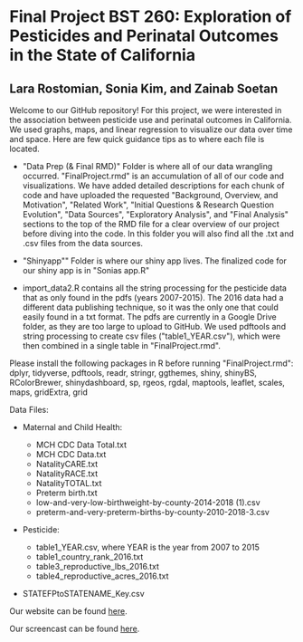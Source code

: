 # Final Project BST 260: Exploration of Pesticides and Perinatal Outcomes in the State of California 
## Lara Rostomian, Sonia Kim, and Zainab Soetan

Welcome to our GitHub repository! For this project, we were interested in the association between pesticide use and perinatal outcomes in California. We used graphs, maps, and linear regression to visualize our data over time and space. Here are few quick guidance tips as to where each file is located. 

- "Data Prep (& Final RMD)" Folder is where all of our data wrangling occurred. "FinalProject.rmd" is an accumulation of all of our code and visualizations. We have added detailed descriptions for each chunk of code and have uploaded the requested "Background, Overview, and Motivation", "Related Work", "Initial Questions & Research Question Evolution", "Data Sources", "Exploratory Analysis", and "Final Analysis" sections to the top of the RMD file for a clear overview of our project before diving into the code. In this folder you will also find all the .txt and .csv files from the data sources. 

- "Shinyapp"" Folder is where our shiny app lives. The finalized code for our shiny app is in "Sonias app.R"

- import_data2.R contains all the string processing for the pesticide data that as only found in the pdfs (years 2007-2015). The 2016 data had a different data publishing technique, so it was the only one that could easily found in a txt format. The pdfs are currently in a Google Drive folder, as they are too large to upload to GitHub. We used pdftools and string processing to create csv files ("table1_YEAR.csv"), which were then combined in a single table in "FinalProject.rmd".


Please install the following packages in R before running "FinalProject.rmd": dplyr, tidyverse, pdftools, readr, stringr, ggthemes, shiny, shinyBS, RColorBrewer, shinydashboard, sp, rgeos, rgdal, maptools, leaflet, scales, maps, gridExtra, grid


Data Files:

* Maternal and Child Health:
  - MCH CDC Data Total.txt
  - MCH CDC Data.txt
  - NatalityCARE.txt
  - NatalityRACE.txt
  - NatalityTOTAL.txt
  - Preterm birth.txt
  - low-and-very-low-birthweight-by-county-2014-2018 (1).csv
  - preterm-and-very-preterm-births-by-county-2010-2018-3.csv 

* Pesticide:
  - table1_YEAR.csv, where YEAR is the year from 2007 to 2015
  - table1_country_rank_2016.txt
  - table3_reproductive_lbs_2016.txt
  - table4_reproductive_acres_2016.txt 
  
 * STATEFPtoSTATENAME_Key.csv
 
 Our website can be found [here](https://bst260rproject.netlify.app/).
 
 Our screencast can be found [here](https://youtu.be/Tp1LITsx_R4).
